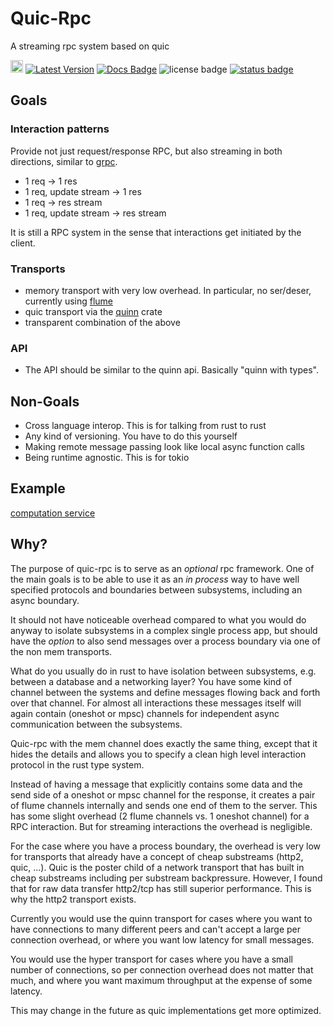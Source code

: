 # Quic-Rpc

A streaming rpc system based on quic

[<img src="https://img.shields.io/badge/github-quic_rpc-8da0cb?style=for-the-badge&labelColor=555555&logo=github" height="20" >][repo link] [![Latest Version]][crates.io] [![Docs Badge]][docs.rs] ![license badge] [![status badge]][status link]

[Latest Version]: https://img.shields.io/crates/v/quic-rpc.svg
[crates.io]: https://crates.io/crates/quic-rpc
[Docs Badge]: https://img.shields.io/badge/docs-docs.rs-green
[docs.rs]: https://docs.rs/quic-rpc
[license badge]: https://img.shields.io/crates/l/quic-rpc
[status badge]: https://github.com/n0-computer/quic-rpc/actions/workflows/rust.yml/badge.svg
[status link]: https://github.com/n0-computer/quic-rpc/actions/workflows/rust.yml
[repo link]: https://github.com/n0-computer/quic-rpc

## Goals

### Interaction patterns

Provide not just request/response RPC, but also streaming in both directions, similar to [grpc].

- 1 req -> 1 res
- 1 req, update stream -> 1 res
- 1 req -> res stream
- 1 req, update stream -> res stream

It is still a RPC system in the sense that interactions get initiated by the client.

### Transports

- memory transport with very low overhead. In particular, no ser/deser, currently using [flume]
- quic transport via the [quinn] crate
- transparent combination of the above

### API

- The API should be similar to the quinn api. Basically "quinn with types".

## Non-Goals

- Cross language interop. This is for talking from rust to rust
- Any kind of versioning. You have to do this yourself
- Making remote message passing look like local async function calls
- Being runtime agnostic. This is for tokio

## Example

[computation service](https://github.com/n0-computer/quic-rpc/blob/main/tests/math.rs)

## Why?

The purpose of quic-rpc is to serve as an *optional* rpc framework. One of the
main goals is to be able to use it as an *in process* way to have well specified
protocols and boundaries between subsystems, including an async boundary.

It should not have noticeable overhead compared to what you would do anyway to
isolate subsystems in a complex single process app, but should have the *option*
to also send messages over a process boundary via one of the non mem transports.

What do you usually do in rust to have isolation between subsystems, e.g.
between a database and a networking layer? You have some kind of
channel between the systems and define messages flowing back and forth over that
channel. For almost all interactions these messages itself will again contain
(oneshot or mpsc) channels for independent async communication between the
subsystems.

Quic-rpc with the mem channel does exactly the same thing, except that it hides
the details and allows you to specify a clean high level interaction protocol
in the rust type system.

Instead of having a message that explicitly contains some data and the send side
of a oneshot or mpsc channel for the response, it creates a pair of flume
channels internally and sends one end of them to the server. This has some slight
overhead (2 flume channels vs. 1 oneshot channel) for a RPC interaction. But
for streaming interactions the overhead is negligible.

For the case where you have a process boundary, the overhead is very low for
transports that already have a concept of cheap substreams (http2, quic, ...).
Quic is the poster child of a network transport that has built in cheap
substreams including per substream backpressure. However, I found that for raw
data transfer http2/tcp has still superior performance. This is why the http2
transport exists.

Currently you would use the quinn transport for cases where you want to have
connections to many different peers and can't accept a large per connection
overhead, or where you want low latency for small messages.

You would use the hyper transport for cases where you have a small number of
connections, so per connection overhead does not matter that much, and where
you want maximum throughput at the expense of some latency.

This may change in the future as quic implementations get more optimized.

[quinn]: https://docs.rs/quinn/
[flume]: https://docs.rs/flume/
[grpc]: https://grpc.io/
